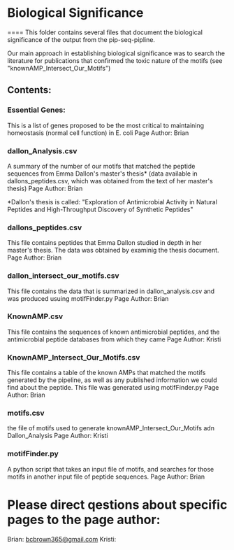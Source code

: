 # Biological Significance
====
This folder contains several files that document the biological significance of the output from the pip-seq-pipline.

Our main approach in establishing biological significance was to search the literature for publications that confirmed the toxic nature of the motifs (see "knownAMP_Intersect_Our_Motifs")

## Contents:

### Essential Genes:
This is a list of genes proposed to be the most critical to maintaining homeostasis (normal cell function) in E. coli
Page Author: Brian

### dallon_Analysis.csv
A summary of the number of our motifs that matched the peptide sequences from Emma Dallon's master's thesis* (data available in dallons_peptides.csv, which was obtained from the text of her master's thesis)
Page Author: Brian

*Dallon's thesis is called: "Exploration of Antimicrobial Activity in Natural Peptides and High-Throughput Discovery of Synthetic Peptides"

### dallons_peptides.csv
This file contains peptides that Emma Dallon studied in depth in her master's thesis. The data was obtained by examinig the thesis document.
Page Author: Brian

### dallon_intersect_our_motifs.csv
This file contains the data that is summarized in dallon_analysis.csv and was produced usuing motifFinder.py
Page Author: Brian

### KnownAMP.csv
This file contains the sequences of known antimicrobial peptides, and the antimicrobial peptide databases from which they came
Page Author: Kristi

### KnownAMP_Intersect_Our_Motifs.csv
This file contains a table of the known AMPs that matched the motifs generated by the pipeline, as well as any published information we could find about the peptide. This file was generated using motifFinder.py
Page Author: Brian

### motifs.csv
the file of motifs used to generate knownAMP_Intersect_Our_Motifs adn Dallon_Analysis
Page Author: Kristi

### motifFinder.py
A python script that takes an input file of motifs, and searches for those motifs in another input file of peptide sequences.
Page Author: Brian

Please direct qestions about specific pages to the page author:
================
Brian: bcbrown365@gmail.com
Kristi:
